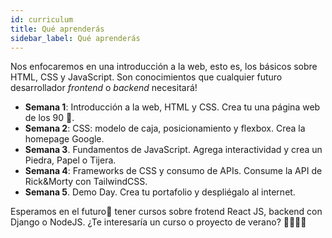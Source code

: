 ```yaml
---
id: curriculum
title: Qué aprenderás
sidebar_label: Qué aprenderás
---
```

Nos enfocaremos en una introducción a la web, esto es, los básicos sobre HTML, CSS y JavaScript. Son conocimientos que cualquier futuro desarrollador _frontend_ o _backend_ necesitará!

- **Semana 1**: Introducción a la web, HTML y CSS. Crea tu una página web de los 90 🍰.
- **Semana 2**: CSS: modelo de caja, posicionamiento y flexbox. Crea la homepage Google.
- **Semana 3**. Fundamentos de JavaScript. Agrega interactividad y crea un Piedra, Papel o Tijera.
- **Semana 4**: Frameworks de CSS y consumo de APIs. Consume la API de Rick&Morty con TailwindCSS.
- **Semana 5**. Demo Day. Crea tu portafolio y despliégalo al internet.

Esperamos en el futuro🚀 tener cursos sobre frotend React JS, backend con Django o NodeJS. ¿Te interesaría un curso o proyecto de verano? 🙆‍♀️🙆‍♂️